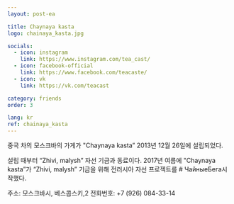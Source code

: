 ```yaml
---
layout: post-ea

title: Chaynaya kasta
logo: chainaya_kasta.jpg

socials:
  - icon: instagram
    link: https://www.instagram.com/tea_cast/
  - icon: facebook-official
    link: https://www.facebook.com/teacaste/
  - icon: vk
    link: https://vk.com/teacast

category: friends
order: 3

lang: kr
ref: chainaya_kasta
---
```


중국 차의 모스크바의 가게가 "Chaynaya kasta” 2013년 12월 26일에 설립되었다.

설립 때부터 “Zhivi, malysh” 자선 기금과 동료이다. 2017년 여름에 "Chaynaya kasta”가 “Zhivi, malysh” 기금을 위해 전러시아 자선 프로젝트를 # ЧайныеБега시작했다.

주소: 모스크바시, 베스콥스키,2 
전화번호: +7 (926) 084-33-14




